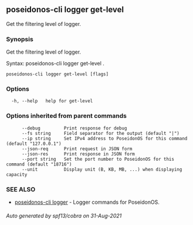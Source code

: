 ## poseidonos-cli logger get-level

Get the filtering level of logger.

### Synopsis

Get the filtering level of logger.

Syntax:
	poseidonos-cli logger get-level .

          

```
poseidonos-cli logger get-level [flags]
```

### Options

```
  -h, --help   help for get-level
```

### Options inherited from parent commands

```
      --debug         Print response for debug
      --fs string     Field separator for the output (default "|")
      --ip string     Set IPv4 address to PoseidonOS for this command (default "127.0.0.1")
      --json-req      Print request in JSON form
      --json-res      Print response in JSON form
      --port string   Set the port number to PoseidonOS for this command (default "18716")
      --unit          Display unit (B, KB, MB, ...) when displaying capacity
```

### SEE ALSO

* [poseidonos-cli logger](poseidonos-cli_logger.md)	 - Logger commands for PoseidonOS.

###### Auto generated by spf13/cobra on 31-Aug-2021
